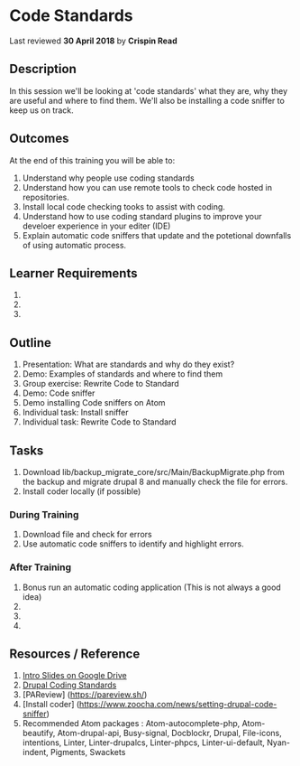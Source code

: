# Code Standards
Last reviewed **30 April 2018** by **Crispin Read**

## Description
In this session we'll be looking at 'code standards' what they are, why they are useful and where to find them. We'll also be installing a code sniffer to keep us on track.

## Outcomes

At the end of this training you will be able to:
1. Understand why people use coding standards
2. Understand how you can use remote tools to check code hosted in repositories.
3. Install local code checking tooks to assist with coding.
4. Understand how to use coding standard plugins to improve your develoer experience in your editer (IDE)
5. Explain automatic code sniffers that update and the potetional downfalls of using automatic process.

## Learner Requirements

1. 
2.
3.


## Outline

1. Presentation: What are standards and why do they exist?
2. Demo: Examples of standards and where to find them
3. Group exercise: Rewrite Code to Standard
4. Demo: Code sniffer
5. Demo installing Code sniffers on Atom
6. Individual task: Install sniffer
7. Individual task: Rewrite Code to Standard

## Tasks
1. Download lib/backup_migrate_core/src/Main/BackupMigrate.php from the backup and migrate drupal 8 and manually check the file for errors. 
2. Install coder locally (if possible)

### During Training
1. Download file and check for errors
2. Use automatic code sniffers to identify and highlight errors. 

### After Training
1. Bonus run an automatic coding application (This is not always a good idea)
2.
3.
4.

## Resources / Reference

1. [Intro Slides on Google Drive](https://docs.google.com/presentation/d/1RKtd2ZIZhJNSgRF75_KJ3CvJFBhwscHJSX4bOa2pulw/edit?usp=sharing)
3. [Drupal Coding Standards](https://www.drupal.org/docs/develop/standards/coding-standards)
4. [PAReview] (https://pareview.sh/) 
5. [Install coder] (https://www.zoocha.com/news/setting-drupal-code-sniffer)
6. Recommended Atom packages : Atom-autocomplete-php, Atom-beautify, Atom-drupal-api, Busy-signal, Docblockr, Drupal, File-icons, intentions, Linter, Linter-drupalcs, Linter-phpcs, Linter-ui-default, Nyan-indent, Pigments, Swackets

